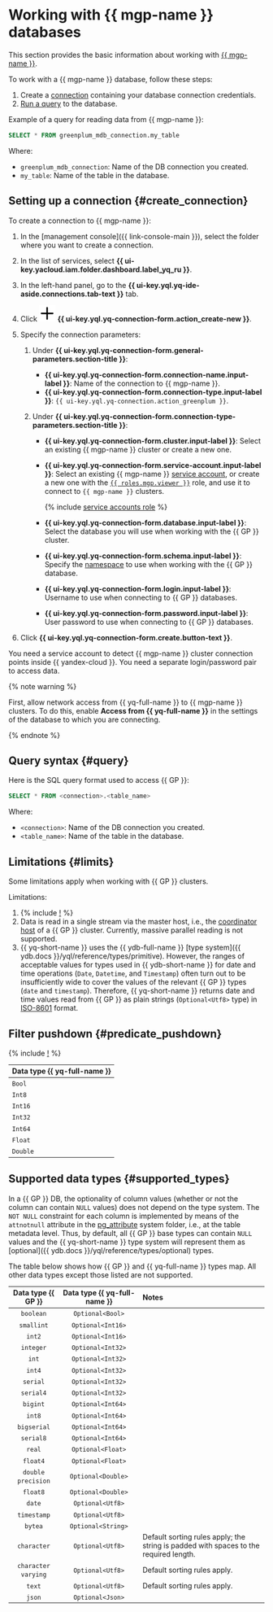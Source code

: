 # Working with {{ mgp-name }} databases

This section provides the basic information about working with [{{ mgp-name }}](https://yandex.cloud/ru/services/managed-greenplum).

To work with a {{ mgp-name }} database, follow these steps:
1. Create a [connection](../concepts/glossary.md#connection) containing your database connection credentials.
1. [Run a query](#query) to the database.

Example of a query for reading data from {{ mgp-name }}:

```sql
SELECT * FROM greenplum_mdb_connection.my_table
```

Where:
* `greenplum_mdb_connection`: Name of the DB connection you created.
* `my_table`: Name of the table in the database.


## Setting up a connection {#create_connection}

To create a connection to {{ mgp-name }}:
1. In the [management console]({{ link-console-main }}), select the folder where you want to create a connection.
1. In the list of services, select **{{ ui-key.yacloud.iam.folder.dashboard.label_yq_ru }}**.
1. In the left-hand panel, go to the **{{ ui-key.yql.yq-ide-aside.connections.tab-text }}** tab.
1. Click ![info](../../_assets/console-icons/plus.svg) **{{ ui-key.yql.yq-connection-form.action_create-new }}**.
1. Specify the connection parameters:

   1. Under **{{ ui-key.yql.yq-connection-form.general-parameters.section-title }}**:

      * **{{ ui-key.yql.yq-connection-form.connection-name.input-label }}**: Name of the connection to {{ mgp-name }}.
      * **{{ ui-key.yql.yq-connection-form.connection-type.input-label }}**: `{{ ui-key.yql.yq-connection.action_greenplum }}`.

   1. Under **{{ ui-key.yql.yq-connection-form.connection-type-parameters.section-title }}**:

      * **{{ ui-key.yql.yq-connection-form.cluster.input-label }}**: Select an existing {{ mgp-name }} cluster or create a new one.
      * **{{ ui-key.yql.yq-connection-form.service-account.input-label }}**: Select an existing {{ mgp-name }} [service account](../../iam/concepts/users/service-accounts.md), or create a new one with the [`{{ roles.mgp.viewer }}`](../../managed-greenplum/security/index.md#mgp-viewer) role, and use it to connect to `{{ mgp-name }}` clusters.

        {% include [service accounts role](../../_includes/query/service-accounts-role.md) %}

      * **{{ ui-key.yql.yq-connection-form.database.input-label }}**: Select the database you will use when working with the {{ GP }} cluster.
      * **{{ ui-key.yql.yq-connection-form.schema.input-label }}**: Specify the [namespace](https://docs.vmware.com/en/VMware-Greenplum/7/greenplum-database/admin_guide-ddl-ddl-schema.html) to use when working with the {{ GP }} database.
      * **{{ ui-key.yql.yq-connection-form.login.input-label }}**: Username to use when connecting to {{ GP }} databases.
      * **{{ ui-key.yql.yq-connection-form.password.input-label }}**: User password to use when connecting to {{ GP }} databases.


1. Click **{{ ui-key.yql.yq-connection-form.create.button-text }}**.

You need a service account to detect {{ mgp-name }} cluster connection points inside {{ yandex-cloud }}. You need a separate login/password pair to access data.

{% note warning %}

First, allow network access from {{ yq-full-name }} to {{ mgp-name }} clusters. To do this, enable **Access from {{ yq-full-name }}** in the settings of the database to which you are connecting.

{% endnote %}

## Query syntax {#query}
Here is the SQL query format used to access {{ GP }}:

```sql
SELECT * FROM <connection>.<table_name>
```

Where:
* `<connection>`: Name of the DB connection you created.
* `<table_name>`: Name of the table in the database.

## Limitations {#limits}

Some limitations apply when working with {{ GP }} clusters.

Limitations:
1. {% include [!](_includes/supported_requests.md) %}
1. Data is read in a single stream via the master host, i.e., the [coordinator host](https://docs.vmware.com/en/VMware-Greenplum/7/greenplum-database/admin_guide-intro-arch_overview.html) of a {{ GP }} cluster. Currently, massive parallel reading is not supported.
1. {{ yq-short-name }} uses the {{ ydb-full-name }} [type system]({{ ydb.docs }}/yql/reference/types/primitive). However, the ranges of acceptable values for types used in {{ ydb-short-name }} for date and time operations (`Date`, `Datetime`, and `Timestamp`) often turn out to be insufficiently wide to cover the values of the relevant {{ GP }} types (`date` and `timestamp`). 
Therefore, {{ yq-short-name }} returns date and time values read from {{ GP }} as plain strings (`Optional<Utf8>` type) in [ISO-8601](https://www.iso.org/iso-8601-date-and-time-format.html) format.

## Filter pushdown {#predicate_pushdown}

{% include [!](_includes/predicate_pushdown.md) %}

|Data type {{ yq-full-name }}|
|----|
|`Bool`|
|`Int8`|
|`Int16`|
|`Int32`|
|`Int64`|
|`Float`|
|`Double`|

## Supported data types {#supported_types}

In a {{ GP }} DB, the optionality of column values (whether or not the column can contain `NULL` values) does not depend on the type system. The `NOT NULL` constraint for each column is implemented by means of the `attnotnull` attribute in the [pg_attribute](https://docs.vmware.com/en/VMware-Greenplum/7/greenplum-database/ref_guide-system_catalogs-pg_attribute.html) system folder, i.e., at the table metadata level. Thus, by default, all {{ GP }} base types can contain `NULL` values and the {{ yq-short-name }} type system will represent them as [optional]({{ ydb.docs }}/yql/reference/types/optional) types. 

The table below shows how {{ GP }} and {{ yq-full-name }} types map. All other data types except those listed are not supported.

| Data type {{ GP }} | Data type {{ yq-full-name }} | Notes |
| :---: | :---: | :--- |
| `boolean` | `Optional<Bool>` | |
| `smallint` | `Optional<Int16>` | |
| `int2` | `Optional<Int16>` | |
| `integer` | `Optional<Int32>` | |
| `int` | `Optional<Int32>` | |
| `int4` | `Optional<Int32>` | |
| `serial` | `Optional<Int32>` | |
| `serial4` | `Optional<Int32>` | |
| `bigint` | `Optional<Int64>` | |
| `int8` | `Optional<Int64>` | |
| `bigserial` | `Optional<Int64>` | |
| `serial8` | `Optional<Int64>` | |
| `real` | `Optional<Float>` | |
| `float4` | `Optional<Float>` | |
| `double precision` | `Optional<Double>` | |
| `float8` | `Optional<Double>` | |
| `date` | `Optional<Utf8>` | |
| `timestamp` | `Optional<Utf8>` | |
| `bytea` | `Optional<String>` | |
| `character` | `Optional<Utf8>` | Default sorting rules apply; the string is padded with spaces to the required length. |
| `character varying` | `Optional<Utf8>` | Default sorting rules apply. |
| `text` | `Optional<Utf8>` | Default sorting rules apply. |
| `json` | `Optional<Json>` | |